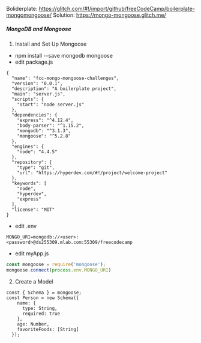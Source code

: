Boliderplate: https://glitch.com/#!/import/github/freeCodeCamp/boilerplate-mongomongoose/
Solution: https://mongo-mongoose.glitch.me/

##### MongoDB and Mongoose 
1. Install and Set Up Mongoose
* npm install --save mongodb mongoose
* edit package.js
```
{
  "name": "fcc-mongo-mongoose-challenges",
  "version": "0.0.1",
  "description": "A boilerplate project",
  "main": "server.js",
  "scripts": {
    "start": "node server.js"
  },
  "dependencies": {
    "express": "^4.12.4",
    "body-parser": "^1.15.2",
    "mongodb": "^3.1.3",
    "mongoose": "^5.2.8"
  },
  "engines": {
    "node": "4.4.5"
  },
  "repository": {
    "type": "git",
    "url": "https://hyperdev.com/#!/project/welcome-project"
  },
  "keywords": [
    "node",
    "hyperdev",
    "express"
  ],
  "license": "MIT"
}
```
* edit .env
```
MONGO_URI=mongodb://<user>:<password>@ds255309.mlab.com:55309/freecodecamp
```
* edit myApp.js
```javascript
const mongoose = require('mongoose');
mongoose.connect(process.env.MONGO_URI)
```
2. Create a Model
```
const { Schema } = mongoose;
const Person = new Schema({
    name: {
      type: String,
      required: true
    },
    age: Number,
    favoriteFoods: [String]
  });
```
